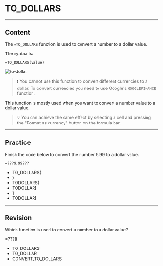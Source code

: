 ﻿---
author: Stefan-Stojanovic
type: normal
category: how-to
links:
  - '[TO_DOLLARS](https://support.google.com/docs/answer/3094241){documentation}'
practiceQuestion:
  formats:
    - fill-in-the-gap
    - type-in-the-gap
  context: standalone
revisionQuestion:
  formats:
    - fill-in-the-gap
    - type-in-the-gap
  context: standalone
---

# TO_DOLLARS


---

## Content

The `=TO_DOLLARS` function is used to convert a number to a dollar value.

The syntax is:

```plain-text
=TO_DOLLARS(value)
```

![to-dollar](https://img.enkipro.com/c17706578d9a300788189dccde6583a5.png)

> ❗ You cannot use this function to convert different currencies to a dollar. To convert currencies you need to use Google's `GOOGLEFINANCE` function.

This function is mostly used when you want to convert a number value to a dollar value. 

> 💡 You can achieve the same effect by selecting a cell and pressing the "Format as currency" button on the formula bar.


---

## Practice

Finish the code below to convert the number 9.99 to a dollar value.

```plain-text
=???9.99???
```

- TO_DOLLARS(
- )
- TODOLLARS(
- TODOLLAR[
- ]
- TODOLLAR[


---

## Revision

Which function is used to convert a number to a dollar value?

=???()

- TO_DOLLARS
- TO_DOLLAR
- CONVERT_TO_DOLLARS

